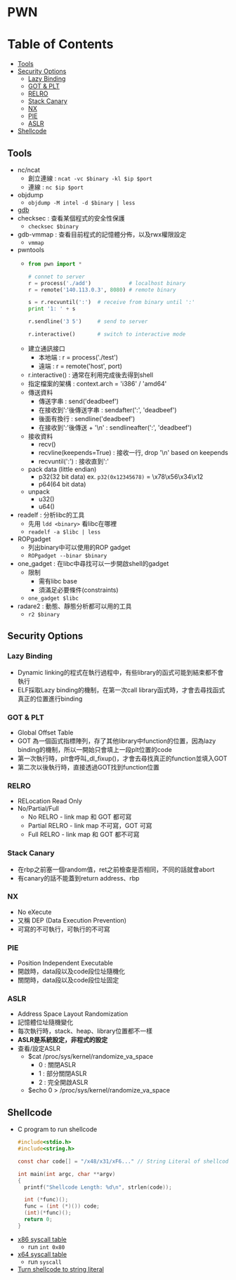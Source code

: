 # PWN

# Table of Contents
* [Tools](#Tools)
* [Security Options](#Security-Options)
  * [Lazy Binding](#Lazy-Binding)
  * [GOT & PLT](#GOT-&-PLT)
  * [RELRO](#RELRO)
  * [Stack Canary](#Stack-Canary)
  * [NX](#NX)
  * [PIE](#PIE)
  * [ASLR](#ASLR)
* [Shellcode](#Shellcode)

## Tools
* nc/ncat
  * 創立連線 : `ncat -vc $binary -kl $ip $port`
  * 連線 : `nc $ip $port`
* objdump
  * `objdump -M intel -d $binary | less`
* [gdb](https://github.com/whaleshark271/CTF-CheatSheet/tree/master/Reverse#GDB)
* checksec : 查看某個程式的安全性保護
  * `checksec $binary`
* gdb-vmmap : 查看目前程式的記憶體分佈，以及rwx權限設定
  * `vmmap`
* pwntools
  * ```python
    from pwn import *

    # connet to server
    r = process('./add')            # localhost binary
    r = remote('140.113.0.3', 8080) # remote binary

    s = r.recvuntil(':')  # receive from binary until ':'
    print '1: ' + s

    r.sendline('3 5')     # send to server

    r.interactive()       # switch to interactive mode
    ```
  * 建立通訊接口
    * 本地端 : r = process('./test')
    * 遠端 : r = remote('host', port)
  * r.interactive() : 通常在利用完成後去得到shell
  * 指定檔案的架構 : context.arch = 'i386' / 'amd64'
  * 傳送資料
    * 傳送字串 : send('deadbeef')
    * 在接收到':'後傳送字串 : sendafter(':', 'deadbeef')
    * 後面有換行 : sendline('deadbeef')
    * 在接收到':'後傳送 + '\n' : sendlineafter(':', 'deadbeef')
  * 接收資料
    * recv()
    * recvline(keepends=True) : 接收一行, drop '\n' based on keepends
    * recvuntil(':') : 接收直到':'
  * pack data (little endian)
    * p32(32 bit data) ex. `p32(0x12345678)` = \x78\x56\x34\x12
    * p64(64 bit data)
  * unpack
    * u32()
    * u64()
* readelf : 分析libc的工具
  * 先用 `ldd <binary>` 看libc在哪裡
  * `readelf -a $libc | less`
* ROPgadget
  * 列出binary中可以使用的ROP gadget
  * `ROPgadget --binar $binary`
* one_gadget : 在libc中尋找可以一步開啟shell的gadget
  * 限制
    * 需有libc base
    * 須滿足必要條件(constraints)
  * `one_gadget $libc`
* radare2 : 動態、靜態分析都可以用的工具
  * `r2 $binary`

## Security Options
### Lazy Binding
* Dynamic linking的程式在執行過程中，有些library的函式可能到結束都不會執行
* ELF採取Lazy binding的機制，在第一次call library函式時，才會去尋找函式真正的位置進行binding

### GOT & PLT
* Global Offset Table
* GOT 為一個函式指標陣列，存了其他library中function的位置，因為lazy binding的機制，所以一開始只會填上一段plt位置的code
* 第一次執行時，plt會呼叫_dl_fixup()，才會去尋找真正的function並填入GOT
* 第二次以後執行時，直接透過GOT找到function位置

### RELRO
* RELocation Read Only
* No/Partial/Full
  * No RELRO - link map 和 GOT 都可寫
  * Partial RELRO - link map 不可寫，GOT 可寫
  * Full RELRO - link map 和 GOT 都不可寫

### Stack Canary
* 在rbp之前塞一個random值，ret之前檢查是否相同，不同的話就會abort
* 有canary的話不能蓋到return address、rbp

### NX
* No eXecute
* 又稱 DEP (Data Execution Prevention)
* 可寫的不可執行，可執行的不可寫

### PIE
* Position Independent Executable
* 開啟時，data段以及code段位址隨機化
* 關閉時，data段以及code段位址固定

### ASLR
* Address Space Layout Randomization
* 記憶體位址隨機變化
* 每次執行時，stack、heap、library位置都不一樣
* **ASLR是系統設定，非程式的設定**
* 查看/設定ASLR
  * $cat /proc/sys/kernel/randomize_va_space
    * 0 : 關閉ASLR
    * 1 : 部分關閉ASLR
    * 2 : 完全開啟ASLR
  * $echo 0 > /proc/sys/kernel/randomize_va_space

## Shellcode
* C program to run shellcode
  ```c
  #include<stdio.h>
  #include<string.h>

  const char code[] = "/x48/x31/xF6..." // String Literal of shellcode

  int main(int argc, char **argv)
  {
    printf("Shellcode Length: %d\n", strlen(code));

    int (*func)();
    func = (int (*)()) code;
    (int)(*func)();
    return 0;
  }
  ```
* [x86 syscall table](https://syscalls.kernelgrok.com/)
  * run `int 0x80`
* [x64 syscall table](http://blog.rchapman.org/posts/Linux_System_Call_Table_for_x86_64/)
  * run `syscall`
* [Turn shellcode to string literal](https://defuse.ca/online-x86-assembler.htm#disassembly)